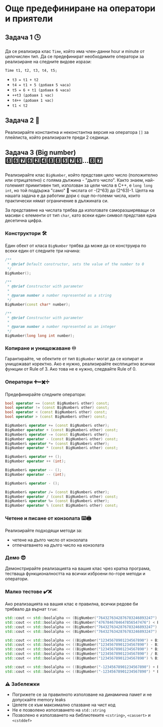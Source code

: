 # Още предефиниране на оператори и приятели

## Задача 1 :clock3:
Да се реализира клас `Time`, който има член-данни hour и minute от целочислен тип. Да се предефинират необходимите оператори за реализиране на следните видове изрази: 

```Time t1, t2, t3, t4, t5;```

* `t3 = t1 + t2`
* `t4 = t1 + 5 (добавя 5 часа)`
* `t5 = 6 + t1 (добавя 6 часа)`
* `++t3 (добавя 1 час)`
* `t4++ (добавя 1 час)`
* `t1 < t2`

## Задача 2 :musical_note:
Реализирайте константна и неконстантна версия на оператора `[]` за плейлиста, който реализирахте преди 2 седмици.

## Задача 3 (Big number) :eight::six::seven::six::two::four::eight::eight::five::seven::five:...:eight::seven:
Реализирайте клас `BigNumber`, който представя цяло число (положително или отрицателно) с голяма дължина - "дълго число". Както знаем, най-големият примитивен тип, използван за цели числа в С++, е `long long int`, но той поддържа "само" :clown_face: числата от -(2^63) до (2^63)-1. Целта на нашата задача е да работим дори с още по-големи числа, които практически нямат ограничение в дължината си.

За представяне на числата трябва да използвате саморазширяващи се масиви с елементи от тип `char`, като всеки един символ представя една десетична цифра.

### Конструктори :hammer_and_wrench:

Един обект от класа `BigNumber` трябва да може да се конструира по всеки един от следните три начина:

```c++
/**
 * @brief Default constructor, sets the value of the number to 0
 */
BigNumber();

/**
 * @brief Constructor with parameter
 * 
 * @param number a number represented as a string
 */
BigNumber(const char* number);

/**
 * @brief Constructor with parameter
 * 
 * @param number a number represented as an integer
 */
BigNumber(long long int number);
```

### Копиране и унищожаване :infinity:

Гарантирайте, че обектите от тип `BigNumber` могат да се копират и унищожават коректно. Ако е нужно, реализирайте експлицитно всички функции от Rule of 3. Ако това не е нужно, следвайте Rule of 0.

### Оператори :heavy_plus_sign::heavy_minus_sign::heavy_multiplication_x::heavy_division_sign:

Предефинирайте следните оператори:

```c++
bool operator == (const BigNumber& other) const;
bool operator != (const BigNumber& other) const;
bool operator < (const BigNumber& other) const;
bool operator > (const BigNumber& other) const;

BigNumber& operator += (const BigNumber& other);
BigNumber operator + (const BigNumber& other) const;
BigNumber& operator -= (const BigNumber& other);
BigNumber operator - (const BigNumber& other) const;
BigNumber& operator *= (const BigNumber& other);
BigNumber operator * (const BigNumber& other) const;

BigNumber& operator ++ ();
BigNumber operator ++ (int);

BigNumber& operator -- ();
BigNumber operator -- (int);

BigNumber& operator - ();

BigNumber& operator /= (const BigNumber& other);
BigNumber operator / (const BigNumber& other) const;
BigNumber& operator %= (const BigNumber& other);
BigNumber operator % (const BigNumber& other) const;
```

### Четене и писане от конзолата :keyboard::printer:

Реализирайте подходящи методи за:

- четене на дълго число от конзолата 
- отпечатването на дълго число на конзолата


### Демо :sunglasses:

Демонстрирайте реализацията на вашия клас чрез кратка програма, тестваща функционалността на всички изброени по-горе методи и оператори.

### Малко тестове :heavy_check_mark::x:

Ако реализацията на вашия клас е правилна, всички редове би трябвало да върнат `true`:

```c++
std::cout << std::boolalpha << (BigNumber("7643276342876783246893247") > BigNumber("4767846784647856547476")) << std::endl;
std::cout << std::boolalpha << (BigNumber("4767846784647856547476") < BigNumber("7643276342876783246893247")) << std::endl;
std::cout << std::boolalpha << (BigNumber("7643276342876783246893247") != BigNumber("4767846784647856547476")) << std::endl;
std::cout << std::boolalpha << (BigNumber("7643276342876783246893247") == BigNumber("7643276342876783246893247")) << std::endl;

std::cout << std::boolalpha << ((BigNumber("12345678901234567890") + BigNumber("4354678097643135")) == BigNumber("12350033579332211025")) << std::endl;
std::cout << std::boolalpha << ((BigNumber("12345678901234567890") - BigNumber("4354678097643135")) == BigNumber("12341324223136924755")) << std::endl;
std::cout << std::boolalpha << ((BigNumber("12345678901234567890") * BigNumber("4354678097643135")) == BigNumber("53761457511741137249987999149935150")) << std::endl;
std::cout << std::boolalpha << ((BigNumber("12345678901234567890") / BigNumber("4354678097643135")) == BigNumber("2835")) << std::endl;
std::cout << std::boolalpha << ((BigNumber("12345678901234567890") % BigNumber("4354678097643135")) == BigNumber("166494416280165")) << std::endl;

std::cout << std::boolalpha << ((BigNumber("-12345678901234567890") + BigNumber("4354678097643135")) == BigNumber("-12341324223136924755")) << std::endl;
std::cout << std::boolalpha << ((BigNumber("-12345678901234567890") * BigNumber("4354678097643135")) == BigNumber("-53761457511741137249987999149935150")) << std::endl;
```

### :warning: Забележки

- Погрижете се за правилното използване на динамична памет и не допускайте memory leaks
- Целете се към максимално спазване на чист код
- Не е позволено използването на `std::string`
- Позволено е използването на библиотеките `<cstring>`, `<cassert>` и `<cstddef>`
